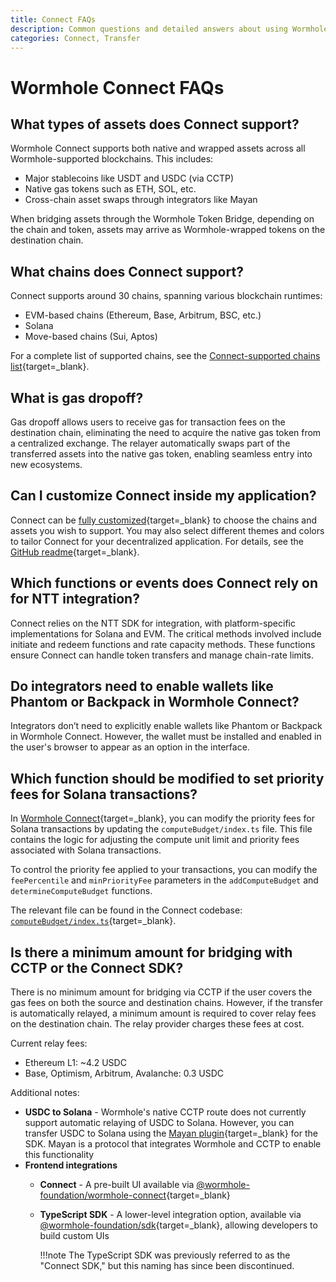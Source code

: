 ```yaml
---
title: Connect FAQs
description: Common questions and detailed answers about using Wormhole Connect, including supported assets, chains, customization, and integration options.
categories: Connect, Transfer
---
```


# Wormhole Connect FAQs

## What types of assets does Connect support? 

Wormhole Connect supports both native and wrapped assets across all Wormhole-supported blockchains. This includes:

 - Major stablecoins like USDT and USDC (via CCTP)
 - Native gas tokens such as ETH, SOL, etc.
 - Cross-chain asset swaps through integrators like Mayan

When bridging assets through the Wormhole Token Bridge, depending on the chain and token, assets may arrive as Wormhole-wrapped tokens on the destination chain.

## What chains does Connect support? 

Connect supports around 30 chains, spanning various blockchain runtimes:

 - EVM-based chains (Ethereum, Base, Arbitrum, BSC, etc.)
 - Solana
 - Move-based chains (Sui, Aptos)

For a complete list of supported chains, see the [Connect-supported chains list](/docs/build/transfers/connect/features/){target=\_blank}.

## What is gas dropoff? 

Gas dropoff allows users to receive gas for transaction fees on the destination chain, eliminating the need to acquire the native gas token from a centralized exchange. The relayer automatically swaps part of the transferred assets into the native gas token, enabling seamless entry into new ecosystems.

## Can I customize Connect inside my application?

Connect can be [fully customized](https://connect-in-style.wormhole.com/){target=\_blank} to choose the chains and assets you wish to support. You may also select different themes and colors to tailor Connect for your decentralized application. For details, see the [GitHub readme](https://github.com/wormhole-foundation/wormhole-connect){target=\_blank}.

## Which functions or events does Connect rely on for NTT integration? 

Connect relies on the NTT SDK for integration, with platform-specific implementations for Solana and EVM. The critical methods involved include initiate and redeem functions and rate capacity methods. These functions ensure Connect can handle token transfers and manage chain-rate limits.

## Do integrators need to enable wallets like Phantom or Backpack in Wormhole Connect?

Integrators don’t need to explicitly enable wallets like Phantom or Backpack in Wormhole Connect. However, the wallet must be installed and enabled in the user's browser to appear as an option in the interface.

## Which function should be modified to set priority fees for Solana transactions?

In [Wormhole Connect](https://github.com/wormhole-foundation/wormhole-connect){target=\_blank}, you can modify the priority fees for Solana transactions by updating the `computeBudget/index.ts` file. This file contains the logic for adjusting the compute unit limit and priority fees associated with Solana transactions.

To control the priority fee applied to your transactions, you can modify the `feePercentile` and `minPriorityFee` parameters in the `addComputeBudget` and `determineComputeBudget` functions.

The relevant file can be found in the Connect codebase: [`computeBudget/index.ts`](https://github.com/wormhole-foundation/wormhole-connect/blob/62f1ba8ee5502ac6fd405680e6b3816c9aa54325/sdk/src/contexts/solana/utils/computeBudget/index.ts){target=\_blank}.

## Is there a minimum amount for bridging with CCTP or the Connect SDK?

There is no minimum amount for bridging via CCTP if the user covers the gas fees on both the source and destination chains. However, if the transfer is automatically relayed, a minimum amount is required to cover relay fees on the destination chain. The relay provider charges these fees at cost.

Current relay fees:

- Ethereum L1: ~4.2 USDC
- Base, Optimism, Arbitrum, Avalanche: 0.3 USDC

Additional notes:

- **USDC to Solana** - Wormhole's native CCTP route does not currently support automatic relaying of USDC to Solana. However, you can transfer USDC to Solana using the [Mayan plugin](https://github.com/mayan-finance/wormhole-sdk-route){target=\_blank} for the SDK. Mayan is a protocol that integrates Wormhole and CCTP to enable this functionality
- **Frontend integrations**
    - **Connect** - A pre-built UI available via [@wormhole-foundation/wormhole-connect](https://www.npmjs.com/package/@wormhole-foundation/wormhole-connect){target=\_blank}
    - **TypeScript SDK** - A lower-level integration option, available via [@wormhole-foundation/sdk](https://www.npmjs.com/package/@wormhole-foundation/sdk){target=\_blank}, allowing developers to build custom UIs

        !!!note
            The TypeScript SDK was previously referred to as the "Connect SDK," but this naming has since been discontinued.
